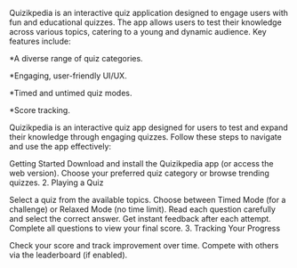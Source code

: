 Quizikpedia is an interactive quiz application designed to engage users with fun and educational quizzes. The app allows users to test their knowledge across various topics, catering to a young and dynamic audience. Key features include:

*A diverse range of quiz categories.

*Engaging, user-friendly UI/UX.

*Timed and untimed quiz modes.

*Score tracking.

Quizikpedia is an interactive quiz app designed for users to test and expand their knowledge through engaging quizzes. Follow these steps to navigate and use the app effectively:

Getting Started
Download and install the Quizikpedia app (or access the web version). Choose your preferred quiz category or browse trending quizzes. 2. Playing a Quiz

Select a quiz from the available topics. Choose between Timed Mode (for a challenge) or Relaxed Mode (no time limit). Read each question carefully and select the correct answer. Get instant feedback after each attempt. Complete all questions to view your final score. 3. Tracking Your Progress

Check your score and track improvement over time. Compete with others via the leaderboard (if enabled).
